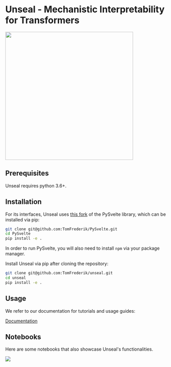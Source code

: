 # Unseal - Mechanistic Interpretability for Transformers

<!-- include logo image -->
<img src="https://github.com/TomFrederik/unseal/blob/main/docs/images/logo.jpg" width="400">

## Prerequisites

Unseal requires python 3.6+.


## Installation

For its interfaces, Unseal uses [this fork](https://github.com/TomFrederik/pysvelte) of the PySvelte library, which can be installed via pip:

```sh
git clone git@github.com:TomFrederik/PySvelte.git
cd PySvelte
pip install -e .
```

In order to run PySvelte, you will also need to install ``npm`` via your package manager.

Install Unseal via pip after cloning the repository:

```sh
git clone git@github.com:TomFrederik/unseal.git
cd unseal
pip install -e .
```

## Usage

We refer to our documentation for tutorials and usage guides:

[Documentation](https://unseal.readthedocs.io/en/latest/)


## Notebooks

Here are some notebooks that also showcase Unseal's functionalities.

<a href="https://colab.research.google.com/drive/1Y1y2GnDT-Uzvyp8pUWWXt8lEfHWxje3b?usp=sharing">
    <img src="https://github.com/TomFrederik/unseal/blob/main/docs/images/notebook_images/inspectgpt2_card.png">
</a>
